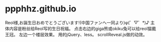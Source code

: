 # ppphhz.github.io
Reol様,お誕生日おめでとうございます!(中国ファンへ一同より)φ(゜▽゜*)♪
主体内容是粉丝给Reol写的生日祝福。
点击右边的giga熊或okiku兔可以给reol猫戴王冠。
左边一个楼层效果。
用的jQuery、less。
scrollReveal.js做的动效。

